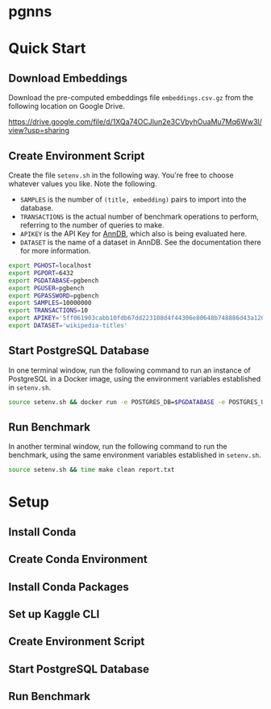 # pgnns

# Quick Start #

## Download Embeddings ##

Download the pre-computed embeddings file `embeddings.csv.gz` from the following location on Google Drive.

https://drive.google.com/file/d/1XQa74OCJlun2e3CVbyhOuaMu7Mq6Ww3l/view?usp=sharing

## Create Environment Script ##

Create the file `setenv.sh` in the following way.  You're free to choose whatever values you like.  Note the following.

  * `SAMPLES` is the number of `(title, embedding)` pairs to import into the database.
  * `TRANSACTIONS` is the actual number of benchmark operations to perform, referring to the number of queries to make.
  * `APIKEY` is the API Key for [AnnDB](https://docs.anndb.com/), which also is being evaluated here.
  * `DATASET` is the name of a dataset in AnnDB.  See the documentation there for more information.

```sh
export PGHOST=localhost
export PGPORT=6432
export PGDATABASE=pgbench
export PGUSER=pgbench
export PGPASSWORD=pgbench
export SAMPLES=10000000
export TRANSACTIONS=10
export APIKEY='5ff061903cabb10fdb67dd223108d4f44306e80648b748886d43a1209274eed4'
export DATASET='wikipedia-titles'
```

## Start PostgreSQL Database ##

In one terminal window, run the following command to run an instance of PostgreSQL in a Docker image, using the environment variables established in `setenv.sh`.

```sh
source setenv.sh && docker run -e POSTGRES_DB=$PGDATABASE -e POSTGRES_USER=$PGUSER -e POSTGRES_PASSWORD=$PGPASSWORD -p $PGPORT:5432 postgres:13.2
```

## Run Benchmark ##

In another terminal window, run the following command to run the benchmark, using the same environment variables established in `setenv.sh`.

```sh
source setenv.sh && time make clean report.txt 
```

# Setup #

## Install Conda ##

## Create Conda Environment ##

## Install Conda Packages ##

## Set up Kaggle CLI ##

## Create Environment Script ##

## Start PostgreSQL Database ##

## Run Benchmark ##
